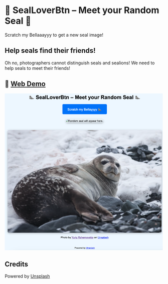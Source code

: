 # 🦭 SealLoverBtn – Meet your Random Seal 🦭

Scratch my Bellaaayyy to get a new seal image!

## Help seals find their friends!

Oh no, photographers cannot distinguish seals and sealions! We need to help seals to meet their friends!

## 🦭 [Web Demo](https://greenmeeple.github.io/SealLoverBtn/)

[![](images/web_demo.png)](https://greenmeeple.github.io/SealLoverBtn/)

## Credits

Powered by [Unsplash](https://unsplash.com)
